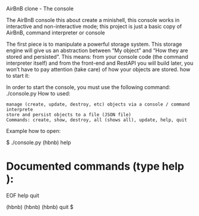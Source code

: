 AirBnB clone - The console

The AirBnB console this about create a minishell, this console works in interactive and non-interactive mode; this project is just a basic copy of AirBnB,
command interpreter or console

The first piece is to manipulate a powerful storage system. This storage engine will give us an abstraction between “My object” and “How they are stored and persisted”. This means: from your console code (the command interpreter itself) and from the front-end and RestAPI you will build later, you won’t have to pay attention (take care) of how your objects are stored.
how to start it:

In order to start the console, you must use the following command: ./console.py
How to used:

    manage (create, update, destroy, etc) objects via a console / command interprete
    store and persist objects to a file (JSON file)
    Commands: create, show, destroy, all (shows all), update, help, quit

Example how to open:

$ ./console.py
(hbnb) help

Documented commands (type help <topic>):
========================================
EOF  help  quit

(hbnb) 
(hbnb) 
(hbnb) quit
$
